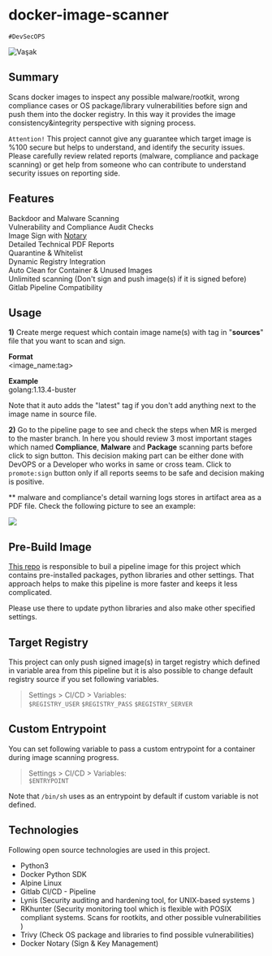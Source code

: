 # docker-image-scanner

`#DevSecOPS`

![](https://i.paste.pics/d773a6b5e5b964435e2056600afb56ca.png "Vaşak")

## Summary
Scans docker images to inspect any possible malware/rootkit, wrong compliance cases or OS package/library vulnerabilities before sign and push them into the docker registry. In this way it provides the image consistency&integrity perspective with signing process.

``Attention!`` This project cannot give any guarantee which target image is %100 secure but helps to understand, and identify the security issues. Please carefully review related reports (malware, compliance and package scanning) or get help from someone who can contribute to understand security issues on reporting side.


## Features
Backdoor and Malware Scanning<br>
Vulnerability and Compliance Audit Checks<br>
Image Sign with [Notary](https://docs.docker.com/notary/service_architecture/)<br>
Detailed Technical PDF Reports<br>
Quarantine & Whitelist<br>
Dynamic Registry Integration<br>
Auto Clean for Container & Unused Images<br>
Unlimited scanning (Don't sign and push image(s) if it is signed before)<br>
Gitlab Pipeline Compatibility

## Usage

**1)** Create merge request which contain image name(s) with tag in "**sources**" file that you want to scan and sign.

**Format**<br>
<image_name:tag>

**Example**<br>
golang:1.13.4-buster<br>

Note that it auto adds the "latest" tag if you don't add anything next to the image name in source file.<br>


**2)** Go to the pipeline page to see and check the steps when MR is merged to the master branch. In here you should review 3 most important stages which named **Compliance**, **Malware** and **Package** scanning parts before click to sign button. This decision making part can be either done with DevOPS or a Developer who works in same or cross team. Click to `promote:sign` button only if all reports seems to be safe and decision making is positive.


** malware and compliance's detail warning logs stores in artifact area as a PDF file. Check the following picture to see an example:


![](https://i.paste.pics/91f33162b7e6630f9161208b3e4d9558.png)


## Pre-Build Image
[This repo](https://<docker-hub-address>
) is responsible to buil a pipeline image for this project which contains pre-installed packages, python libraries and other settings. That approach helps to make this pipeline is more faster and keeps it less complicated.

Please use there to update python libraries and also make other specified settings.

## Target Registry

This project can only push signed image(s) in target registry which defined in variable area from this pipeline but it is also possible to change default registry source if you set following variables.<br>
> Settings > CI/CD > Variables: <br>
`$REGISTRY_USER`
`$REGISTRY_PASS`
`$REGISTRY_SERVER`

## Custom Entrypoint

You can set following variable to pass a custom entrypoint for a container during image scanning progress.
> Settings > CI/CD > Variables: <br>
`$ENTRYPOINT`

Note that `/bin/sh` uses as an entrypoint by default if custom variable is not defined.

## Technologies

Following open source technologies are used in this project.<br>

- Python3<br>
- Docker Python SDK<br>
- Alpine Linux<br>
- Gitlab CI/CD - Pipeline<br>
- Lynis  (Security auditing and hardening tool, for UNIX-based systems )<br>
- RKhunter (Security monitoring tool which is flexible with POSIX compliant systems. Scans for rootkits, and other possible vulnerabilities )<br>
- Trivy (Check OS package and libraries to find possible vulnerabilities) <br>
- Docker Notary (Sign & Key Management)
